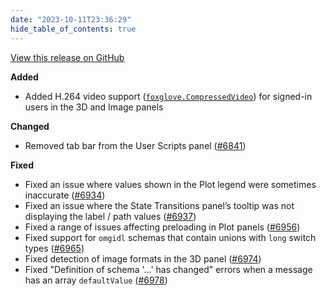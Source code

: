 ```yaml
---
date: "2023-10-11T23:36:29"
hide_table_of_contents: true
---
```

[View this release on GitHub](https://github.com/foxglove/studio/releases/tag/v1.73.0)

**Added**
- Added H.264 video support ([`foxglove.CompressedVideo`](https://docs.foxglove.dev/docs/visualization/message-schemas/compressed-video)) for signed-in users in the 3D and Image panels

**Changed**

- Removed tab bar from the User Scripts panel ([#6841](https://github.com/foxglove/studio/pull/6841))

**Fixed**

- Fixed an issue where values shown in the Plot legend were sometimes inaccurate ([#6934](https://github.com/foxglove/studio/pull/6934))
- Fixed an issue where the State Transitions panel’s tooltip was not displaying the label / path values ([#6937](https://github.com/foxglove/studio/pull/6937))
- Fixed a range of issues affecting preloading in Plot panels ([#6956](https://github.com/foxglove/studio/pull/6956))
- Fixed support for `omgidl` schemas that contain unions with `long` switch types ([#6965](https://github.com/foxglove/studio/pull/6965))
- Fixed detection of image formats in the 3D panel ([#6974](https://github.com/foxglove/studio/pull/6974))
- Fixed "Definition of schema '...' has changed" errors when a message has an array `defaultValue` ([#6978](https://github.com/foxglove/studio/pull/6978))
